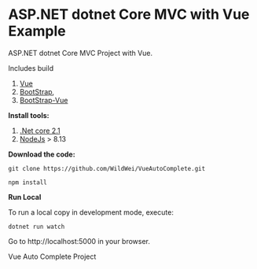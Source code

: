 
ASP.NET dotnet Core MVC with Vue Example
=================

ASP.NET dotnet Core MVC Project with Vue.

Includes build 
1. [Vue](https://vuejs.org/)
2. [BootStrap](https://getbootstrap.com/), 
3. [BootStrap-Vue](https://bootstrap-vue.js.org/)


**Install tools:**

1. [.Net core 2.1](https://dotnet.microsoft.com/download)
2. [NodeJs](https://nodejs.org/en/) > 8.13


**Download the code:**

```
git clone https://github.com/WildWei/VueAutoComplete.git
```

```
npm install
```

**Run Local**

To run a local copy in development mode, execute:
```
dotnet run watch
```
Go to http://localhost:5000 in your browser.

Vue Auto Complete Project
